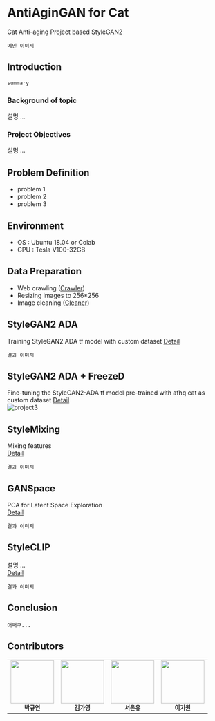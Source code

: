 # AntiAginGAN for Cat
Cat Anti-aging Project based StyleGAN2
```
메인 이미지
```

## Introduction
```
summary
```
### Background of topic
설명 ...
### Project Objectives
설명 ...

## Problem Definition
- problem 1
- problem 2
- problem 3

## Environment
- OS : Ubuntu 18.04 or Colab
- GPU : Tesla V100-32GB

## Data Preparation
- Web crawling ([Crawler](https://github.com/BOAZ-bigdata/17th_Conference_AntiAginGAN-for-Cat/tree/main/utils/crawler))
- Resizing images to 256*256
- Image cleaning ([Cleaner](https://github.com/BOAZ-bigdata/17th_Conference_AntiAginGAN-for-Cat/tree/main/utils/cleaner))

## StyleGAN2 ADA
Training StyleGAN2 ADA tf model with custom dataset
[Detail](https://github.com/BOAZ-bigdata/17th_Conference_AntiAginGAN-for-Cat/blob/main/experiments/StyleGAN2-ADA.md)  
```
결과 이미지
```

## StyleGAN2 ADA + FreezeD
Fine-tuning the StyleGAN2-ADA tf model pre-trained with afhq cat as custom dataset
[Detail](https://github.com/BOAZ-bigdata/17th_Conference_AntiAginGAN-for-Cat/blob/main/experiments/StyleGAN2-ADA-FreezeD.md)  
![project3](https://user-images.githubusercontent.com/66217855/211782101-54235c62-8f94-42ef-a872-6c1c5d1e1f6e.gif)  


## StyleMixing
Mixing features  
[Detail]()  
```
결과 이미지
```

## GANSpace
PCA for Latent Space Exploration  
[Detail]()  
```
결과 이미지
```

## StyleCLIP
설명 ...  
[Detail]()  
```
결과 이미지
```

## Conclusion
```
어쩌구...
```

## Contributors
<table>
  <tr>
      <td align="center"><a href="https://github.com/noooey"><img src="https://avatars.githubusercontent.com/u/66217855?v=4" width="100" height="100"><br /><sub><b>박규연</b></sub></td>
      <td align="center"><a href="https://github.com/GGrite"><img src="https://avatars.githubusercontent.com/u/102473690?v=4" width="100" height="100"><br /><sub><b>김가영</b></sub></td>
      <td align="center"><a href="https://github.com/EUNYUGNYU"><img src="https://avatars.githubusercontent.com/u/64732835?v=4" width="100" height="100"><br /><sub><b>서은유</b></sub></td>
      <td align="center"><a href="https://github.com/Lee-Kiwon"><img src="https://avatars.githubusercontent.com/u/78652810?v=4" width="100" height="100"><br /><sub><b>이기원</b></sub></td>
     </tr>
</table>
